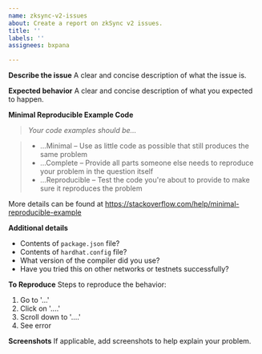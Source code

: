 ```yaml
---
name: zksync-v2-issues
about: Create a report on zkSync v2 issues.
title: ''
labels: ''
assignees: bxpana

---
```


**Describe the issue**
A clear and concise description of what the issue is.

**Expected behavior**
A clear and concise description of what you expected to happen.

**Minimal Reproducible Example Code**
> *Your code examples should be…*

> - …Minimal – Use as little code as possible that still produces the same problem
> - …Complete – Provide all parts someone else needs to reproduce your problem in the question itself
> - …Reproducible – Test the code you're about to provide to make sure it reproduces the problem

More details can be found at https://stackoverflow.com/help/minimal-reproducible-example

**Additional details**
- Contents of `package.json` file?
- Contents of `hardhat.config` file?
- What version of the compiler did you use?
- Have you tried this on other networks or testnets successfully?

**To Reproduce**
Steps to reproduce the behavior:
1. Go to '...'
2. Click on '....'
3. Scroll down to '....'
4. See error

**Screenshots**
If applicable, add screenshots to help explain your problem.
